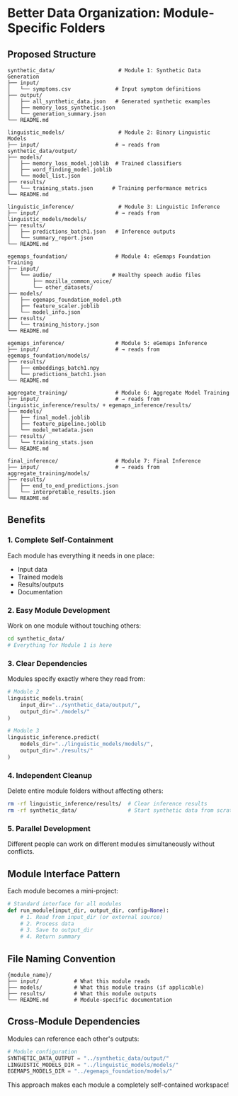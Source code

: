 # Better Data Organization: Module-Specific Folders

## Proposed Structure

```
synthetic_data/                    # Module 1: Synthetic Data Generation
├── input/
│   └── symptoms.csv              # Input symptom definitions
├── output/
│   ├── all_synthetic_data.json   # Generated synthetic examples
│   ├── memory_loss_synthetic.json
│   └── generation_summary.json
└── README.md

linguistic_models/                 # Module 2: Binary Linguistic Models  
├── input/                        # → reads from synthetic_data/output/
├── models/
│   ├── memory_loss_model.joblib  # Trained classifiers
│   ├── word_finding_model.joblib
│   └── model_list.json
├── results/
│   └── training_stats.json      # Training performance metrics
└── README.md

linguistic_inference/              # Module 3: Linguistic Inference
├── input/                        # → reads from linguistic_models/models/
├── results/
│   ├── predictions_batch1.json   # Inference outputs
│   └── summary_report.json
└── README.md

egemaps_foundation/               # Module 4: eGemaps Foundation Training
├── input/
│   └── audio/                   # Healthy speech audio files
│       ├── mozilla_common_voice/
│       └── other_datasets/
├── models/
│   ├── egemaps_foundation_model.pth
│   ├── feature_scaler.joblib
│   └── model_info.json
├── results/
│   └── training_history.json
└── README.md

egemaps_inference/                # Module 5: eGemaps Inference
├── input/                        # → reads from egemaps_foundation/models/
├── results/
│   ├── embeddings_batch1.npy
│   └── predictions_batch1.json
└── README.md

aggregate_training/               # Module 6: Aggregate Model Training
├── input/                        # → reads from linguistic_inference/results/ + egemaps_inference/results/
├── models/
│   ├── final_model.joblib
│   ├── feature_pipeline.joblib
│   └── model_metadata.json
├── results/
│   └── training_stats.json
└── README.md

final_inference/                  # Module 7: Final Inference
├── input/                        # → reads from aggregate_training/models/
├── results/
│   ├── end_to_end_predictions.json
│   └── interpretable_results.json
└── README.md
```

## Benefits

### 1. Complete Self-Containment
Each module has everything it needs in one place:
- Input data
- Trained models  
- Results/outputs
- Documentation

### 2. Easy Module Development
Work on one module without touching others:
```bash
cd synthetic_data/
# Everything for Module 1 is here
```

### 3. Clear Dependencies  
Modules specify exactly where they read from:
```python
# Module 2 
linguistic_models.train(
    input_dir="../synthetic_data/output/",
    output_dir="./models/"
)

# Module 3
linguistic_inference.predict(
    models_dir="../linguistic_models/models/",  
    output_dir="./results/"
)
```

### 4. Independent Cleanup
Delete entire module folders without affecting others:
```bash
rm -rf linguistic_inference/results/  # Clear inference results
rm -rf synthetic_data/                # Start synthetic data from scratch
```

### 5. Parallel Development
Different people can work on different modules simultaneously without conflicts.

## Module Interface Pattern

Each module becomes a mini-project:
```python
# Standard interface for all modules
def run_module(input_dir, output_dir, config=None):
    # 1. Read from input_dir (or external source)
    # 2. Process data
    # 3. Save to output_dir
    # 4. Return summary
```

## File Naming Convention

```
{module_name}/
├── input/           # What this module reads
├── models/          # What this module trains (if applicable)
├── results/         # What this module outputs
└── README.md        # Module-specific documentation
```

## Cross-Module Dependencies

Modules can reference each other's outputs:
```python
# Module configuration
SYNTHETIC_DATA_OUTPUT = "../synthetic_data/output/"
LINGUISTIC_MODELS_DIR = "../linguistic_models/models/"
EGEMAPS_MODELS_DIR = "../egemaps_foundation/models/"
```

This approach makes each module a completely self-contained workspace!